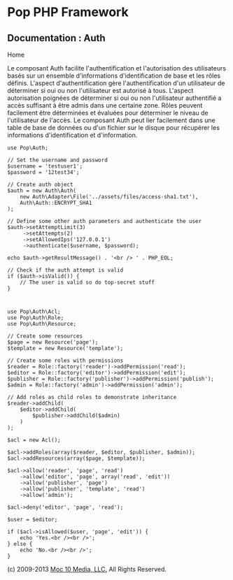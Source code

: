 Pop PHP Framework
=================

Documentation : Auth
--------------------

Home

Le composant Auth facilite l'authentification et l'autorisation des
utilisateurs basés sur un ensemble d'informations d'identification de
base et les rôles définis. L'aspect d'authentification gère
l'authentification d'un utilisateur de déterminer si oui ou non
l'utilisateur est autorisé à tous. L'aspect autorisation poignées de
déterminer si oui ou non l'utilisateur authentifié a accès suffisant à
être admis dans une certaine zone. Rôles peuvent facilement être
déterminées et évaluées pour déterminer le niveau de l'utilisateur de
l'accès. Le composant Auth peut lier facilement dans une table de base
de données ou d'un fichier sur le disque pour récupérer les informations
d'identification et d'information.

    use Pop\Auth;

    // Set the username and password
    $username = 'testuser1';
    $password = '12test34';

    // Create auth object
    $auth = new Auth\Auth(
        new Auth\Adapter\File('../assets/files/access-sha1.txt'),
        Auth\Auth::ENCRYPT_SHA1
    );

    // Define some other auth parameters and authenticate the user
    $auth->setAttemptLimit(3)
         ->setAttempts(2)
         ->setAllowedIps('127.0.0.1')
         ->authenticate($username, $password);

    echo $auth->getResultMessage() . '<br /> ' . PHP_EOL;

    // Check if the auth attempt is valid
    if ($auth->isValid()) {
        // The user is valid so do top-secret stuff
    }

#
    use Pop\Auth\Acl;
    use Pop\Auth\Role;
    use Pop\Auth\Resource;

    // Create some resources
    $page = new Resource('page');
    $template = new Resource('template');

    // Create some roles with permissions
    $reader = Role::factory('reader')->addPermission('read');
    $editor = Role::factory('editor')->addPermission('edit');
    $publisher = Role::factory('publisher')->addPermission('publish');
    $admin = Role::factory('admin')->addPermission('admin');

    // Add roles as child roles to demonstrate inheritance
    $reader->addChild(
        $editor->addChild(
            $publisher->addChild($admin)
        )
    );

    $acl = new Acl();

    $acl->addRoles(array($reader, $editor, $publisher, $admin));
    $acl->addResources(array($page, $template));

    $acl->allow('reader', 'page', 'read')
        ->allow('editor', 'page', array('read', 'edit'))
        ->allow('publisher', 'page')
        ->allow('publisher', 'template', 'read')
        ->allow('admin');

    $acl->deny('editor', 'page', 'read');

    $user = $editor;

    if ($acl->isAllowed($user, 'page', 'edit')) {
        echo 'Yes.<br /><br />';
    } else {
        echo 'No.<br /><br />';
    }

\(c) 2009-2013 [Moc 10 Media, LLC.](http://www.moc10media.com) All
Rights Reserved.
